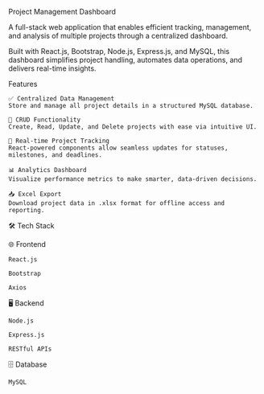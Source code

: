 Project Management Dashboard

A full-stack web application that enables efficient tracking, management, and analysis of multiple projects through a centralized dashboard.

Built with React.js, Bootstrap, Node.js, Express.js, and MySQL, this dashboard simplifies project handling, automates data operations, and delivers real-time insights.


Features

    ✅ Centralized Data Management
    Store and manage all project details in a structured MySQL database.

    📝 CRUD Functionality
    Create, Read, Update, and Delete projects with ease via intuitive UI.

    🔄 Real-time Project Tracking
    React-powered components allow seamless updates for statuses, milestones, and deadlines.

    📊 Analytics Dashboard
    Visualize performance metrics to make smarter, data-driven decisions.

    📥 Excel Export
    Download project data in .xlsx format for offline access and reporting.

🛠️ Tech Stack

🌐 Frontend

    React.js

    Bootstrap

    Axios

🖥️ Backend

    Node.js

    Express.js

    RESTful APIs

🗄️ Database

    MySQL
